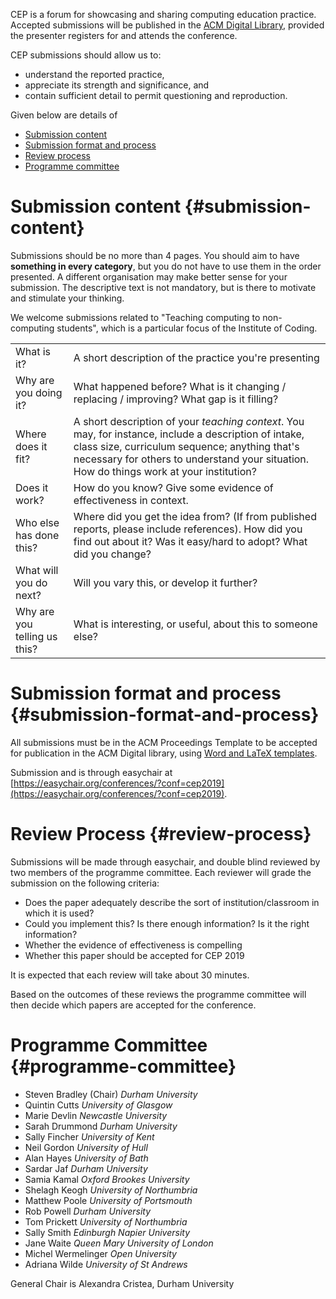 
CEP is a forum for showcasing and sharing computing education practice. Accepted submissions will be published in the [ACM Digital Library](https://dl.acm.org/), provided the presenter registers for and attends the conference.

CEP submissions should allow us to:

* understand the reported practice,
* appreciate its strength and significance, and
* contain sufficient detail to permit questioning and reproduction.

Given below are details of

* [Submission content](#submission-content)
* [Submission format and process](#submission-format-and-process)
* [Review process](#review-process)
* [Programme committee](#programme-committee)

# Submission content {#submission-content}

Submissions should be no more than 4 pages. You should aim to have __something in every category__, but you do not have to use them in the order presented. A different organisation may make better sense for your submission. The descriptive text is not mandatory, but is there to motivate and stimulate your thinking.

We welcome submissions related to "Teaching computing to non-computing students", which is a particular focus of the Institute of Coding.

<table class="ui definition table">
<tbody>
<tr>
<td class="three wide column">What is it?</td>
<td>A short description of the practice you're presenting</td>
</tr>

<tr>
<td>Why are you doing it?</td>

<td>What happened before? What is it changing / replacing / improving? What gap is it filling?

</td>
</tr>

<tr>
<td>Where does it fit?</td>

<td>A short description of your <i>teaching context</i>. You may, for instance, include a description of intake, class size, curriculum sequence; anything that's necessary for others to understand your situation. How do things work at your institution?


</td>
</tr>

<tr>
<td>Does it work?</td>

<td>How do you know? Give some evidence of effectiveness in context.

</td>
</tr>

<tr>
<td>Who else has done this?</td>

<td>Where did you get the idea from? (If from published reports, please include references). How did you find out about it? Was it easy/hard to adopt? What did you change?


</td>
</tr>

<tr>
<td>What will you do next?</td>

<td>Will you vary this, or develop it further?


</td>
</tr>

<tr>
<td>Why are you telling us this?</td>

<td>What is interesting, or useful, about this to someone else?</td>
</tr>
</tbody>
</table>

# Submission format and process {#submission-format-and-process}

All submissions must be in the ACM Proceedings Template to be accepted for publication in the ACM Digital library, using [Word and LaTeX templates](https://www.acm.org/publications/proceedings-template).

Submission and  is through easychair at [https://easychair.org/conferences/?conf=cep2019](https://easychair.org/conferences/?conf=cep2019).

# Review Process {#review-process}

Submissions will be made through easychair, and double blind reviewed by two members of the programme committee. Each reviewer will grade the submission on the following criteria:

* Does the paper adequately describe the sort of institution/classroom in which it is used?
* Could you implement this? Is there enough information? Is it the right information?
* Whether the evidence of effectiveness is compelling
* Whether this paper should be accepted for CEP 2019

It is expected that each review will take about 30 minutes.

Based on the outcomes of these reviews the programme committee will then decide which papers are accepted for the conference.

# Programme Committee {#programme-committee}

* Steven	    Bradley (Chair)	_Durham University_
* Quintin	    Cutts	_University of Glasgow_
* Marie	    Devlin	_Newcastle University_
* Sarah	    Drummond	_Durham University_
* Sally	    Fincher	_University of Kent_
* Neil	    Gordon	_University of Hull_
* Alan Hayes _University of Bath_
* Sardar	    Jaf		_Durham University_
* Samia	    Kamal	_Oxford Brookes University_
* Shelagh	    Keogh	_University of Northumbria_
* Matthew     Poole	_University of Portsmouth_
* Rob	    Powell	_Durham University_
* Tom 	    Prickett	_University of Northumbria_
* Sally	    Smith	_Edinburgh Napier University_
* Jane	    Waite	  _Queen Mary University of London_
* Michel Wermelinger _Open University_
* Adriana	    Wilde		  _University of St Andrews_

General Chair is Alexandra Cristea, Durham University
